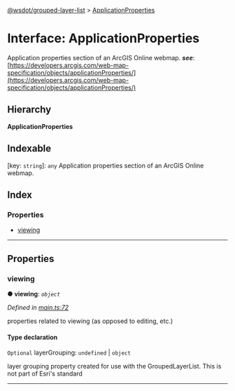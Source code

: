 [@wsdot/grouped-layer-list](../README.md) > [ApplicationProperties](../interfaces/applicationproperties.md)

# Interface: ApplicationProperties

Application properties section of an ArcGIS Online webmap.
*__see__*: [https://developers.arcgis.com/web-map-specification/objects/applicationProperties/](https://developers.arcgis.com/web-map-specification/objects/applicationProperties/)

## Hierarchy

**ApplicationProperties**

## Indexable

\[key: `string`\]:&nbsp;`any`
Application properties section of an ArcGIS Online webmap.

## Index

### Properties

* [viewing](applicationproperties.md#viewing)

---

## Properties

<a id="viewing"></a>

###  viewing

**● viewing**: *`object`*

*Defined in [main.ts:72](https://github.com/WSDOT-GIS/grouped-layer-list/blob/7ac8b6c/packages/grouped-layer-list/src/main.ts#L72)*

properties related to viewing (as opposed to editing, etc.)

#### Type declaration

[key: `string`]: `any`

`Optional`  layerGrouping:  `undefined` &#124; `object`

layer grouping property created for use with the GroupedLayerList. This is not part of Esri's standard

___

